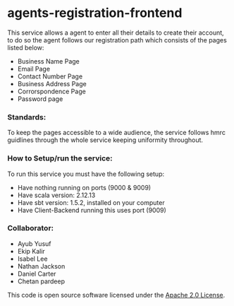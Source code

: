 # agents-registration-frontend


This service allows a agent to enter all their details to create their account, to do so the agent
follows our registration path which consists of the pages listed below:

- Business Name Page
- Email Page
- Contact Number Page
- Business Address Page
- Corrorspondence Page
- Password page

### Standards:
To keep the pages accessible to a wide audience, the service follows hmrc guidlines through 
the whole service keeping uniformity throughout.

### How to Setup/run the service:
To run this service you must have the following setup:
- Have nothing running on ports (9000 & 9009)
- Have scala version: 2.12.13
- Have sbt version: 1.5.2, installed on your computer 
- Have Client-Backend running this uses port (9009)

### Collaborator:
- Ayub Yusuf 
- Ekip Kalir
- Isabel Lee
- Nathan Jackson
- Daniel Carter 
- Chetan pardeep

This code is open source software licensed under the [Apache 2.0 License]("http://www.apache.org/licenses/LICENSE-2.0.html").
